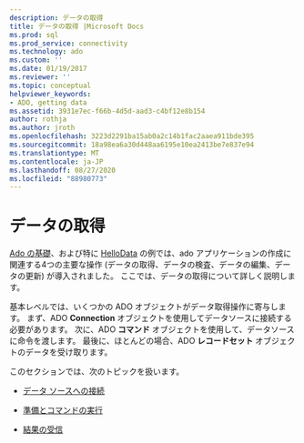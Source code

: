 ```yaml
---
description: データの取得
title: データの取得 |Microsoft Docs
ms.prod: sql
ms.prod_service: connectivity
ms.technology: ado
ms.custom: ''
ms.date: 01/19/2017
ms.reviewer: ''
ms.topic: conceptual
helpviewer_keywords:
- ADO, getting data
ms.assetid: 3931e7ec-f66b-4d5d-aad3-c4bf12e8b154
author: rothja
ms.author: jroth
ms.openlocfilehash: 3223d2291ba15ab0a2c14b1fac2aaea911bde395
ms.sourcegitcommit: 18a98ea6a30d448aa6195e10ea2413be7e837e94
ms.translationtype: MT
ms.contentlocale: ja-JP
ms.lasthandoff: 08/27/2020
ms.locfileid: "88980773"
---
```

# <a name="getting-data"></a>データの取得
[Ado の基礎](./ado-fundamentals.md)、および特に [HelloData](./hellodata-a-simple-ado-application.md) の例では、ado アプリケーションの作成に関連する4つの主要な操作 (データの取得、データの検査、データの編集、データの更新) が導入されました。 ここでは、データの取得について詳しく説明します。  
  
 基本レベルでは、いくつかの ADO オブジェクトがデータ取得操作に寄与します。 まず、ADO **Connection** オブジェクトを使用してデータソースに接続する必要があります。 次に、ADO **コマンド** オブジェクトを使用して、データソースに命令を渡します。 最後に、ほとんどの場合、ADO **レコードセット** オブジェクトのデータを受け取ります。  
  
 このセクションでは、次のトピックを扱います。  
  
-   [データ ソースへの接続](./connecting-to-data-sources.md)  
  
-   [準備とコマンドの実行](./preparing-and-executing-commands.md)  
  
-   [結果の受信](./receiving-results.md)